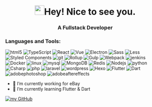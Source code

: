 <h1 align="center"><img width="30" src="https://emojis.slackmojis.com/emojis/images/1607077101/11614/pop_cat.gif?1607077101" />Hey! Nice to see you.</h1>
<h3 align="center">A Fullstack Developer</h3>

<h3 align=left>Languages and Tools:</h3><p><img alt=html5 src="https://img.shields.io/badge/-HTML5-E34F26?style=flat-square&logo=html5&logoColor=white"> <img alt=TypeScript src="https://img.shields.io/badge/-TypeScript-007ACC?style=flat-square&logo=typescript&logoColor=white"> <img alt=React src="https://img.shields.io/badge/-React-45b8d8?style=flat-square&logo=react&logoColor=white"> <img alt=Vue src="https://img.shields.io/badge/-Vue-45b8d8?style=flat-square&logo=vue.js&logoColor=white"> <img alt=Electron src="https://img.shields.io/badge/-Electron-45b8d8?style=flat-square&logo=electron&logoColor=white"> <img alt=Sass src="https://img.shields.io/badge/-Sass-CC6699?style=flat-square&logo=sass&logoColor=white"> <img alt=Less src="https://img.shields.io/badge/-Less-CC6699?style=flat-square&logo=less&logoColor=white"> <img alt="Styled Components"src="https://img.shields.io/badge/-Styled_Components-CC6699?style=flat-square&logo=styled-components&logoColor=white"> <img alt=git src="https://img.shields.io/badge/-Git-F05032?style=flat-square&logo=git&logoColor=white"> <img alt=Rollup src="https://img.shields.io/badge/-Rollup-EC4A3F?style=flat-square&logo=rollup.js&logoColor=white"> <img alt=Gulp src="https://img.shields.io/badge/-Gulp-EC4A3F?style=flat-square&logo=gulp&logoColor=white"> <img alt=Webpack src="https://img.shields.io/badge/-Webpack-F05032?style=flat-square&logo=webpack&logoColor=white"> <img alt=jenkins src="https://img.shields.io/badge/-Jenkins-45b8d8?style=flat-square&logo=jenkins&logoColor=white"> <img alt=Docker src="https://img.shields.io/badge/-Docker-46a2f1?style=flat-square&logo=docker&logoColor=white"> <img alt=linux src="https://img.shields.io/badge/-Linux-46a2f1?style=flat-square&logo=linux&logoColor=white"> <img alt=mysql src="https://img.shields.io/badge/-Mysql-13aa52?style=flat-square&logo=mysql&logoColor=white"> <img alt=MongoDB src="https://img.shields.io/badge/-MongoDB-13aa52?style=flat-square&logo=mongodb&logoColor=white"> <img alt=Redis src="https://img.shields.io/badge/-Redis-13aa52?style=flat-square&logo=redis&logoColor=white"> <img alt=Nodejs src="https://img.shields.io/badge/-Nodejs-blue?style=flat-square&logo=Node.js&logoColor=white"> <img alt=python src="https://img.shields.io/badge/-Python-blue?style=flat-square&logo=python&logoColor=white"> <img alt=Csharp src="https://img.shields.io/badge/-Csharp-blue?style=flat-square&logo=c-sharp&logoColor=white"> <img alt=php src="https://img.shields.io/badge/-Php-blue?style=flat-square&logo=php&logoColor=white"> <img alt=laravel src="https://img.shields.io/badge/-Laravel-blueviolet?style=flat-square&logo=laravel&logoColor=white"> <img alt=wordpress src="https://img.shields.io/badge/-Wordpress-blueviolet?style=flat-square&logo=wordpress&logoColor=white"> <img alt=Hexo src="https://img.shields.io/badge/-Hexo-blueviolet?style=flat-square&logo=hexo&logoColor=white"> <img alt=Flutter src="https://img.shields.io/badge/-Flutter-important?style=flat-square&logo=flutter&logoColor=white"> <img alt=Dart src="https://img.shields.io/badge/-Dart-important?style=flat-square&logo=dart&logoColor=white"> <img alt=adobephotoshop src="https://img.shields.io/badge/-Adobe Photoshop-43853d?style=flat-square&logo=adobe-photoshop&logoColor=white"> <img alt=adobeaftereffects src="https://img.shields.io/badge/-Adobe AfterEffects-43853d?style=flat-square&logo=adobe-after-effects&logoColor=white">


- 🔭 I’m currently working for eBay
- 🌱 I’m currently learning Flutter & Dart

[![my GitHub](https://github-readme-stats.vercel.app/api?username=Hojondo&amp;show_icons=true)]()


<!--
**Hojondo/Hojondo** is a ✨ _special_ ✨ repository because its `README.md` (this file) appears on your GitHub profile.

Here are some ideas to get you started:

- 🔭 I’m currently working on ...
- 🌱 I’m currently learning ...
- 👯 I’m looking to collaborate on ...
- 🤔 I’m looking for help with ...
- 💬 Ask me about ...
- 📫 How to reach me: ...
- 😄 Pronouns: ...
- ⚡ Fun fact: ...
-->
